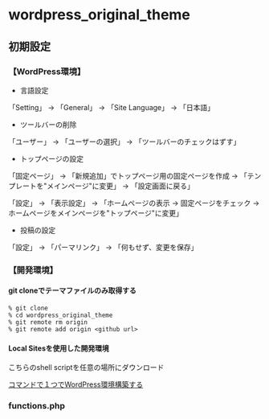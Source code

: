 # wordpress_original_theme

## 初期設定
### 【WordPress環境】

- 言語設定

「Setting」 → 「General」 → 「Site Language」 → 「日本語」

- ツールバーの削除

「ユーザー」 → 「ユーザーの選択」 → 「ツールバーのチェックはずす」

- トップページの設定

「固定ページ」 → 「新規追加」でトップページ用の固定ページを作成 → 「テンプレートを"メインページ"に変更」 → 「設定画面に戻る」

「設定」 → 「表示設定」 → 「ホームページの表示 -> 固定ページをチェック -> ホームページをメインページを"トップページ"に変更」

- 投稿の設定

「設定」 → 「パーマリンク」 → 「何もせず、変更を保存」

### 【開発環境】

#### git cloneでテーマファイルのみ取得する
```
% git clone
% cd wordpress_original_theme
% git remote rm origin
% git remote add origin <github url>
```

#### Local Sitesを使用した開発環境
こちらのshell scriptを任意の場所にダウンロード

[コマンドで１つでWordPress環境構築する](https://github.com/9-sho-5/set_up_wordpress_env)

### functions.php

